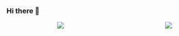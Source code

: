 ### Hi there 👋
<div style="display: flex; justify-content: space-around;">
  <a href="https://github.com/dmlal/github-readme-stats">
    <img src="https://github-readme-stats.vercel.app/api/top-langs/?username=dmlal" />
  </a>
  <a href="https://github.com/dmlal/github-readme-stats">
    <img src="https://github-readme-stats.vercel.app/api?username=dmlal" />
  </a>
</div>

<!--
**dmlal/dmlal** is a ✨ _special_ ✨ repository because its `README.md` (this file) appears on your GitHub profile.

Here are some ideas to get you started:

- 🔭 I’m currently working on ...
- 🌱 I’m currently learning ...
- 👯 I’m looking to collaborate on ...
- 🤔 I’m looking for help with ...
- 💬 Ask me about ...
- 📫 How to reach me: ...
- 😄 Pronouns: ...
- ⚡ Fun fact: ...
-->
